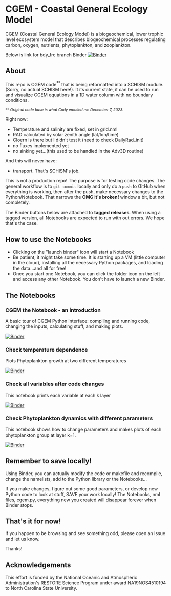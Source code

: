 # CGEM - Coastal General Ecology Model 

CGEM (Coastal General Ecology Model) is a biogeochemical, lower trophic level ecosystem model that describes biogeochemical processes regulating carbon, oxygen, nutrients, phytoplankton, and zooplankton. 

Below is link for bdy_frc branch Binder
[![Binder](https://mybinder.org/badge_logo.svg)](https://mybinder.org/v2/gh/OyBcSt/cgem-schism/bdy_frc)

## About

This repo is CGEM code<sup>**</sup> that is being reformatted into a SCHISM module.  (Sorry, no actual SCHISM here!).
It its current state, it can be used to run and visualize CGEM equations in a 1D water column with no boundary conditions.

<sup> ** *Original code base is what Cody emailed me December 7, 2023.*</sup>

Right now:
- Temperature and salinity are fixed, set in grid.nml
- RAD calculated by solar zenith angle (lat/lon/time)
- Cloern is there but I didn't test it (need to check DailyRad_init)
- no fluxes implemented yet
- no sinking yet...(this used to be handled in the Adv3D routine)

And this will never have:
- transport.  That's SCHISM's job.

This is not a production repo!  The purpose is for testing code changes.  The general workflow is to `git commit` locally and only do a `push` to GitHub when everything is working, then after the push, make necessary changes to the Python/Notebook.  That narrows the **OMG it's broken!** window a bit, but not completely.

The Binder buttons below are attached to **tagged releases**.  When using a tagged version, all Notebooks are expected to run with out errors.  We hope that's the case.

## How to use the Notebooks
- Clicking on the "launch binder" icon will start a Notebook
- Be patient, it might take some time.  It is starting up a VM (little computer in the cloud), installing all the necessary Python packages, and loading the data...and all for free!
- Once you start one Notebook, you can click the folder icon on the left and access any other Notebook.  You don't have to launch a new Binder.  

## The Notebooks

### CGEM the Notebook - an introduction
A basic tour of CGEM Python interface: compiling and running code, changing the inputs, calculating stuff, and making plots.

[![Binder](https://mybinder.org/badge_logo.svg)](https://mybinder.org/v2/gh/OyBcSt/cgem-schism/v0.0?labpath=cgem.ipynb)

### Check temperature dependence 
Plots Phytoplankton growth at two different temperatures

[![Binder](https://mybinder.org/badge_logo.svg)](https://mybinder.org/v2/gh/OyBcSt/cgem-schism.git/v0.0?labpath=cgem.ipynb)

### Check all variables after code changes
This notebook prints each variable at each k layer

[![Binder](https://mybinder.org/badge_logo.svg)](https://mybinder.org/v2/gh/OyBcSt/cgem-schism.git/v0.0?labpath=cgem_check.ipynb)

### Check Phytoplankton dynamics with different parameters
This notebook shows how to change parameters and makes plots of each phytoplankton group at layer k=1.

[![Binder](https://mybinder.org/badge_logo.svg)](https://mybinder.org/v2/gh/OyBcSt/cgem-schism.git/v0.0?labpath=cgem_A6.ipynb)

## Remember to save locally!
Using Binder, you can actually modify the code or makefile and recompile, change the namelists, add to the Python library or the Notebooks...

If you make changes, figure out some good parameters, or develop new Python code to look at stuff, SAVE your work locally! The Notebooks, nml files, cgem.py, everything new you created will disappear forever when Binder stops.

## That's it for now!
If you happen to be browsing and see something odd, please open an Issue and let us know.  

Thanks!

## Acknowledgements
This effort is funded by the National Oceanic and Atmospheric Administration's RESTORE Science Program under award NA19NOS4510194 to North Carolina State University.
